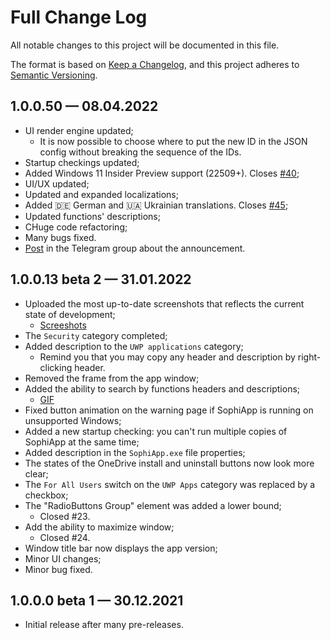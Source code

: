 # Full Change Log

All notable changes to this project will be documented in this file.

The format is based on [Keep a Changelog](https://keepachangelog.com/en/1.0.0/),
and this project adheres to [Semantic Versioning](https://semver.org/spec/v2.0.0.html).

## 1.0.0.50 — 08.04.2022

* UI render engine updated;
  * It is now possible to choose where to put the new ID in the JSON config without breaking the sequence of the IDs.
* Startup checkings updated;
* Added Windows 11 Insider Preview support (22509+). Closes [#40](https://github.com/Sophia-Community/SophiApp/issues/40);
* UI/UX updated;
* Updated and expanded localizations;
* Added 🇩🇪 German and 🇺🇦 Ukrainian translations. Closes [#45](https://github.com/Sophia-Community/SophiApp/issues/45);
* Updated functions' descriptions;
* CHuge code refactoring;
* Many bugs fixed.
* [Post](https://t.me/SophiaNews/746) in the Telegram group about the announcement.

## 1.0.0.13 beta 2 — 31.01.2022

* Uploaded the most up-to-date screenshots that reflects the current state of development;
  * [Screeshots](https://github.com/Sophia-Community/SophiApp#screenshots-helen)
* The `Security` category completed;
* Added description to the `UWP applications` category;
  * Remind you that you may copy any header and description by right-clicking header.
* Removed the frame from the app window;
* Added the ability to search by functions headers and descriptions;
  * [GIF](https://github.com/Sophia-Community/SophiApp#searching-feature)
* Fixed button animation on the warning page if SophiApp is running on unsupported Windows;
* Added a new startup checking: you can't run multiple copies of SophiApp at the same time;
* Added description in the `SophiApp.exe` file properties;
* The states of the OneDrive install and uninstall buttons now look more clear;
* The `For All Users` switch on the `UWP Apps` category was replaced by a checkbox;
* The "RadioButtons Group" element was added a lower bound;
  * Closed #23.
* Add the ability to maximize window;
  * Closed #24.
* Window title bar now displays the app version;
* Minor UI changes;
* Minor bug fixed.

## 1.0.0.0 beta 1 — 30.12.2021

* Initial release after many pre-releases.
